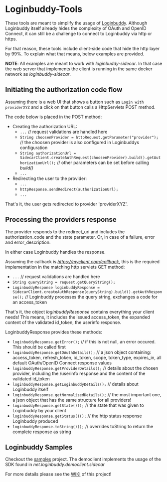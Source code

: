 # Loginbuddy-Tools

These tools are meant to simplify the usage of [Loginbuddy](https://github.com/SaschaZeGerman/loginbuddy). Although Loginbuddy itself already hides the complexity 
of OAuth and OpenID Connect, it can still be a challenge to connect to Loginbuddy via http or https.

For that reason, these tools include client-side code that hide the http layer by 99%. To explain what that means, below examples are provided.

**NOTE**: All examples are meant to work with *loginbuddy-sidecar*. In that case the web server that implements the client is running in the same 
docker network as *loginbuddy-sidecar*.

## Initiating the authorization code flow

Assuming there is a web UI that shows a button such as `Login with providerXYZ` and a click on that button calls a HttpServlets POST method.

The code below is placed in the POST method:

- Creating the authorization URL:
  - `...` // request validations are handled here
  - `String choosenProvider = httpRequest.getParameter("provider");`  // the choosen provider is also configured in Loginbuddys configuration
  - `String authorizationUrl = SidecarClient.createAuthRequest(choosenProvider).build().getAuthorizationUrl();`  // other parameters can be set before calling *build()*
  - `...` 
- Redirecting the user to the provider:
  - `...`
  - `httpResponse.sendRedirect(authorizationUrl);`
  - `...`

That's it, the user gets redirected to provider 'providerXYZ'.

## Processing the providers response

The provider responds to the redirect_uri and includes the authorization_code and the state parameter. Or, in case of a failure, error and error_description.

In either case Loginbuddy handles the response.

Assuming the callback is *https://myclient.com/callback*, this is the required implementation in the matching http servlets GET method:

- `...` // request validations are handled here
- `String queryString = request.getQueryString();`
- `LoginbuddyResponse loginbuddyResponse = SidecarClient.createAuthResponse(queryString).build().getAuthResponse();`  // Loginbuddy processes the query string, exchanges a code for an access_token

That's it, the object *loginbuddyResponse* contains everything your client needs! This means, it includes the issued access_token, the expanded content of the validated id_token, 
the userinfo response.

LoginbuddyResponse provides these methods:

- `loginbuddyResponse.getError();`  // if this is not null, an error occured. This should be called first
- `loginbuddyResponse.getOAuthDetails();`  // a json object containing: access_token, refresh_token, id_token, scope, token_type, expires_in, all default OAuth/OpenID Connect response values
- `loginbuddyResponse.getProviderDetails();`  // details about the chosen provider, including the /userinfo response and the content of the validated id_token
- `loginbuddyResponse.getLoginbuddyDetails();`  // details about Loginbuddy itself
- `loginbuddyResponse.getNormalizedDetails();`  // the most important one, a json object that has the same structure for all providers!
- `loginbuddyResponse.getState()();` // the state that was given to Loginbuddy by your client
- `loginbuddyResponse.getStatus()();` // the http status response Loginbuddy produced
- `loginbuddyResponse.toString()();` // overrides toString to return the complete response as string

## Loginbuddy Samples

Checkout the [samples](https://github.com/SaschaZeGerman/loginbuddy-samples) project. The democlient implements the usage of the SDK found in *net.loginbuddy.democlient.sidecar*

For more details please see the [WIKI](https://github.com/SaschaZeGerman/loginbuddy-tools/wiki) of this project!